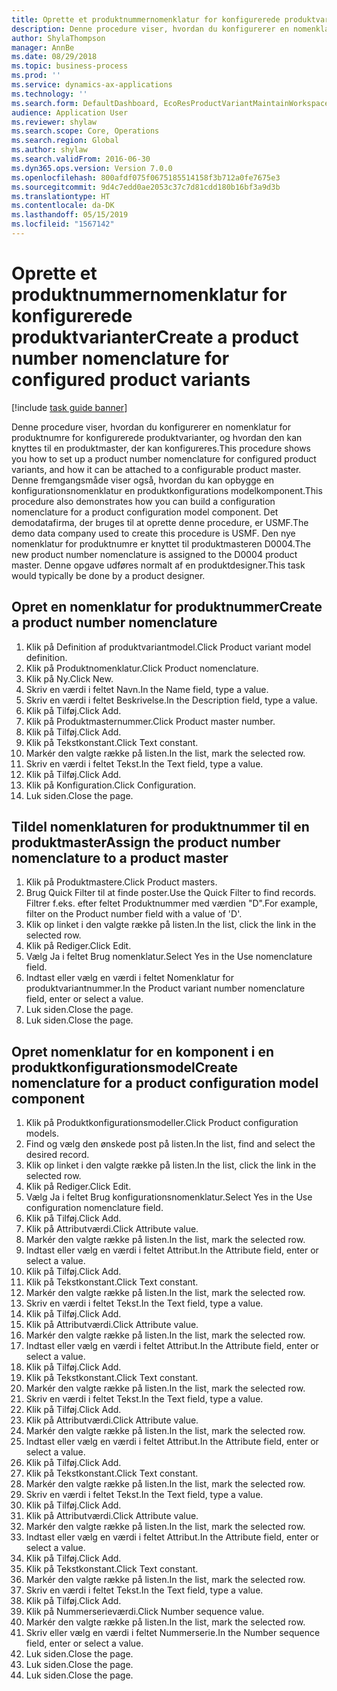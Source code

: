 ```yaml
---
title: Oprette et produktnummernomenklatur for konfigurerede produktvarianter
description: Denne procedure viser, hvordan du konfigurerer en nomenklatur for produktnumre for konfigurerede produktvarianter, og hvordan den kan knyttes til en produktmaster, der kan konfigureres.
author: ShylaThompson
manager: AnnBe
ms.date: 08/29/2018
ms.topic: business-process
ms.prod: ''
ms.service: dynamics-ax-applications
ms.technology: ''
ms.search.form: DefaultDashboard, EcoResProductVariantMaintainWorkspace, EcoResNomenclature, EcoResProductListPage, EcoResProductDetails, PCProductConfigurationModelListPage, PCProductConfigurationModelDetails
audience: Application User
ms.reviewer: shylaw
ms.search.scope: Core, Operations
ms.search.region: Global
ms.author: shylaw
ms.search.validFrom: 2016-06-30
ms.dyn365.ops.version: Version 7.0.0
ms.openlocfilehash: 800afdf075f0675185514158f3b712a0fe7675e3
ms.sourcegitcommit: 9d4c7edd0ae2053c37c7d81cdd180b16bf3a9d3b
ms.translationtype: HT
ms.contentlocale: da-DK
ms.lasthandoff: 05/15/2019
ms.locfileid: "1567142"
---
```

# <a name="create-a-product-number-nomenclature-for-configured-product-variants"></a><span data-ttu-id="922c5-103">Oprette et produktnummernomenklatur for konfigurerede produktvarianter</span><span class="sxs-lookup"><span data-stu-id="922c5-103">Create a product number nomenclature for configured product variants</span></span>

[!include [task guide banner](../../includes/task-guide-banner.md)]

<span data-ttu-id="922c5-104">Denne procedure viser, hvordan du konfigurerer en nomenklatur for produktnumre for konfigurerede produktvarianter, og hvordan den kan knyttes til en produktmaster, der kan konfigureres.</span><span class="sxs-lookup"><span data-stu-id="922c5-104">This procedure shows you how to set up a product number nomenclature for configured product variants, and how it can be attached to a configurable product master.</span></span> <span data-ttu-id="922c5-105">Denne fremgangsmåde viser også, hvordan du kan opbygge en konfigurationsnomenklatur en produktkonfigurations modelkomponent.</span><span class="sxs-lookup"><span data-stu-id="922c5-105">This procedure also demonstrates how you can build a configuration nomenclature for a product configuration model component.</span></span> <span data-ttu-id="922c5-106">Det demodatafirma, der bruges til at oprette denne procedure, er USMF.</span><span class="sxs-lookup"><span data-stu-id="922c5-106">The demo data company used to create this procedure is USMF.</span></span> <span data-ttu-id="922c5-107">Den nye nomenklatur for produktnumre er knyttet til produktmasteren D0004.</span><span class="sxs-lookup"><span data-stu-id="922c5-107">The new product number nomenclature is assigned to the D0004 product master.</span></span> <span data-ttu-id="922c5-108">Denne opgave udføres normalt af en produktdesigner.</span><span class="sxs-lookup"><span data-stu-id="922c5-108">This task would typically be done by a product designer.</span></span>


## <a name="create-a-product-number-nomenclature"></a><span data-ttu-id="922c5-109">Opret en nomenklatur for produktnummer</span><span class="sxs-lookup"><span data-stu-id="922c5-109">Create a product number nomenclature</span></span>
1. <span data-ttu-id="922c5-110">Klik på Definition af produktvariantmodel.</span><span class="sxs-lookup"><span data-stu-id="922c5-110">Click Product variant model definition.</span></span>
2. <span data-ttu-id="922c5-111">Klik på Produktnomenklatur.</span><span class="sxs-lookup"><span data-stu-id="922c5-111">Click Product nomenclature.</span></span>
3. <span data-ttu-id="922c5-112">Klik på Ny.</span><span class="sxs-lookup"><span data-stu-id="922c5-112">Click New.</span></span>
4. <span data-ttu-id="922c5-113">Skriv en værdi i feltet Navn.</span><span class="sxs-lookup"><span data-stu-id="922c5-113">In the Name field, type a value.</span></span>
5. <span data-ttu-id="922c5-114">Skriv en værdi i feltet Beskrivelse.</span><span class="sxs-lookup"><span data-stu-id="922c5-114">In the Description field, type a value.</span></span>
6. <span data-ttu-id="922c5-115">Klik på Tilføj.</span><span class="sxs-lookup"><span data-stu-id="922c5-115">Click Add.</span></span>
7. <span data-ttu-id="922c5-116">Klik på Produktmasternummer.</span><span class="sxs-lookup"><span data-stu-id="922c5-116">Click Product master number.</span></span>
8. <span data-ttu-id="922c5-117">Klik på Tilføj.</span><span class="sxs-lookup"><span data-stu-id="922c5-117">Click Add.</span></span>
9. <span data-ttu-id="922c5-118">Klik på Tekstkonstant.</span><span class="sxs-lookup"><span data-stu-id="922c5-118">Click Text constant.</span></span>
10. <span data-ttu-id="922c5-119">Markér den valgte række på listen.</span><span class="sxs-lookup"><span data-stu-id="922c5-119">In the list, mark the selected row.</span></span>
11. <span data-ttu-id="922c5-120">Skriv en værdi i feltet Tekst.</span><span class="sxs-lookup"><span data-stu-id="922c5-120">In the Text field, type a value.</span></span>
12. <span data-ttu-id="922c5-121">Klik på Tilføj.</span><span class="sxs-lookup"><span data-stu-id="922c5-121">Click Add.</span></span>
13. <span data-ttu-id="922c5-122">Klik på Konfiguration.</span><span class="sxs-lookup"><span data-stu-id="922c5-122">Click Configuration.</span></span>
14. <span data-ttu-id="922c5-123">Luk siden.</span><span class="sxs-lookup"><span data-stu-id="922c5-123">Close the page.</span></span>

## <a name="assign-the-product-number-nomenclature-to-a-product-master"></a><span data-ttu-id="922c5-124">Tildel nomenklaturen for produktnummer til en produktmaster</span><span class="sxs-lookup"><span data-stu-id="922c5-124">Assign the product number nomenclature to a product master</span></span>
1. <span data-ttu-id="922c5-125">Klik på Produktmastere.</span><span class="sxs-lookup"><span data-stu-id="922c5-125">Click Product masters.</span></span>
2. <span data-ttu-id="922c5-126">Brug Quick Filter til at finde poster.</span><span class="sxs-lookup"><span data-stu-id="922c5-126">Use the Quick Filter to find records.</span></span> <span data-ttu-id="922c5-127">Filtrer f.eks. efter feltet Produktnummer med værdien "D".</span><span class="sxs-lookup"><span data-stu-id="922c5-127">For example, filter on the Product number field with a value of 'D'.</span></span>
3. <span data-ttu-id="922c5-128">Klik op linket i den valgte række på listen.</span><span class="sxs-lookup"><span data-stu-id="922c5-128">In the list, click the link in the selected row.</span></span>
4. <span data-ttu-id="922c5-129">Klik på Rediger.</span><span class="sxs-lookup"><span data-stu-id="922c5-129">Click Edit.</span></span>
5. <span data-ttu-id="922c5-130">Vælg Ja i feltet Brug nomenklatur.</span><span class="sxs-lookup"><span data-stu-id="922c5-130">Select Yes in the Use nomenclature field.</span></span>
6. <span data-ttu-id="922c5-131">Indtast eller vælg en værdi i feltet Nomenklatur for produktvariantnummer.</span><span class="sxs-lookup"><span data-stu-id="922c5-131">In the Product variant number nomenclature field, enter or select a value.</span></span>
7. <span data-ttu-id="922c5-132">Luk siden.</span><span class="sxs-lookup"><span data-stu-id="922c5-132">Close the page.</span></span>
8. <span data-ttu-id="922c5-133">Luk siden.</span><span class="sxs-lookup"><span data-stu-id="922c5-133">Close the page.</span></span>

## <a name="create-nomenclature-for-a-product-configuration-model-component"></a><span data-ttu-id="922c5-134">Opret nomenklatur for en komponent i en produktkonfigurationsmodel</span><span class="sxs-lookup"><span data-stu-id="922c5-134">Create nomenclature for a product configuration model component</span></span>
1. <span data-ttu-id="922c5-135">Klik på Produktkonfigurationsmodeller.</span><span class="sxs-lookup"><span data-stu-id="922c5-135">Click Product configuration models.</span></span>
2. <span data-ttu-id="922c5-136">Find og vælg den ønskede post på listen.</span><span class="sxs-lookup"><span data-stu-id="922c5-136">In the list, find and select the desired record.</span></span>
3. <span data-ttu-id="922c5-137">Klik op linket i den valgte række på listen.</span><span class="sxs-lookup"><span data-stu-id="922c5-137">In the list, click the link in the selected row.</span></span>
4. <span data-ttu-id="922c5-138">Klik på Rediger.</span><span class="sxs-lookup"><span data-stu-id="922c5-138">Click Edit.</span></span>
5. <span data-ttu-id="922c5-139">Vælg Ja i feltet Brug konfigurationsnomenklatur.</span><span class="sxs-lookup"><span data-stu-id="922c5-139">Select Yes in the Use configuration nomenclature field.</span></span>
6. <span data-ttu-id="922c5-140">Klik på Tilføj.</span><span class="sxs-lookup"><span data-stu-id="922c5-140">Click Add.</span></span>
7. <span data-ttu-id="922c5-141">Klik på Attributværdi.</span><span class="sxs-lookup"><span data-stu-id="922c5-141">Click Attribute value.</span></span>
8. <span data-ttu-id="922c5-142">Markér den valgte række på listen.</span><span class="sxs-lookup"><span data-stu-id="922c5-142">In the list, mark the selected row.</span></span>
9. <span data-ttu-id="922c5-143">Indtast eller vælg en værdi i feltet Attribut.</span><span class="sxs-lookup"><span data-stu-id="922c5-143">In the Attribute field, enter or select a value.</span></span>
10. <span data-ttu-id="922c5-144">Klik på Tilføj.</span><span class="sxs-lookup"><span data-stu-id="922c5-144">Click Add.</span></span>
11. <span data-ttu-id="922c5-145">Klik på Tekstkonstant.</span><span class="sxs-lookup"><span data-stu-id="922c5-145">Click Text constant.</span></span>
12. <span data-ttu-id="922c5-146">Markér den valgte række på listen.</span><span class="sxs-lookup"><span data-stu-id="922c5-146">In the list, mark the selected row.</span></span>
13. <span data-ttu-id="922c5-147">Skriv en værdi i feltet Tekst.</span><span class="sxs-lookup"><span data-stu-id="922c5-147">In the Text field, type a value.</span></span>
14. <span data-ttu-id="922c5-148">Klik på Tilføj.</span><span class="sxs-lookup"><span data-stu-id="922c5-148">Click Add.</span></span>
15. <span data-ttu-id="922c5-149">Klik på Attributværdi.</span><span class="sxs-lookup"><span data-stu-id="922c5-149">Click Attribute value.</span></span>
16. <span data-ttu-id="922c5-150">Markér den valgte række på listen.</span><span class="sxs-lookup"><span data-stu-id="922c5-150">In the list, mark the selected row.</span></span>
17. <span data-ttu-id="922c5-151">Indtast eller vælg en værdi i feltet Attribut.</span><span class="sxs-lookup"><span data-stu-id="922c5-151">In the Attribute field, enter or select a value.</span></span>
18. <span data-ttu-id="922c5-152">Klik på Tilføj.</span><span class="sxs-lookup"><span data-stu-id="922c5-152">Click Add.</span></span>
19. <span data-ttu-id="922c5-153">Klik på Tekstkonstant.</span><span class="sxs-lookup"><span data-stu-id="922c5-153">Click Text constant.</span></span>
20. <span data-ttu-id="922c5-154">Markér den valgte række på listen.</span><span class="sxs-lookup"><span data-stu-id="922c5-154">In the list, mark the selected row.</span></span>
21. <span data-ttu-id="922c5-155">Skriv en værdi i feltet Tekst.</span><span class="sxs-lookup"><span data-stu-id="922c5-155">In the Text field, type a value.</span></span>
22. <span data-ttu-id="922c5-156">Klik på Tilføj.</span><span class="sxs-lookup"><span data-stu-id="922c5-156">Click Add.</span></span>
23. <span data-ttu-id="922c5-157">Klik på Attributværdi.</span><span class="sxs-lookup"><span data-stu-id="922c5-157">Click Attribute value.</span></span>
24. <span data-ttu-id="922c5-158">Markér den valgte række på listen.</span><span class="sxs-lookup"><span data-stu-id="922c5-158">In the list, mark the selected row.</span></span>
25. <span data-ttu-id="922c5-159">Indtast eller vælg en værdi i feltet Attribut.</span><span class="sxs-lookup"><span data-stu-id="922c5-159">In the Attribute field, enter or select a value.</span></span>
26. <span data-ttu-id="922c5-160">Klik på Tilføj.</span><span class="sxs-lookup"><span data-stu-id="922c5-160">Click Add.</span></span>
27. <span data-ttu-id="922c5-161">Klik på Tekstkonstant.</span><span class="sxs-lookup"><span data-stu-id="922c5-161">Click Text constant.</span></span>
28. <span data-ttu-id="922c5-162">Markér den valgte række på listen.</span><span class="sxs-lookup"><span data-stu-id="922c5-162">In the list, mark the selected row.</span></span>
29. <span data-ttu-id="922c5-163">Skriv en værdi i feltet Tekst.</span><span class="sxs-lookup"><span data-stu-id="922c5-163">In the Text field, type a value.</span></span>
30. <span data-ttu-id="922c5-164">Klik på Tilføj.</span><span class="sxs-lookup"><span data-stu-id="922c5-164">Click Add.</span></span>
31. <span data-ttu-id="922c5-165">Klik på Attributværdi.</span><span class="sxs-lookup"><span data-stu-id="922c5-165">Click Attribute value.</span></span>
32. <span data-ttu-id="922c5-166">Markér den valgte række på listen.</span><span class="sxs-lookup"><span data-stu-id="922c5-166">In the list, mark the selected row.</span></span>
33. <span data-ttu-id="922c5-167">Indtast eller vælg en værdi i feltet Attribut.</span><span class="sxs-lookup"><span data-stu-id="922c5-167">In the Attribute field, enter or select a value.</span></span>
34. <span data-ttu-id="922c5-168">Klik på Tilføj.</span><span class="sxs-lookup"><span data-stu-id="922c5-168">Click Add.</span></span>
35. <span data-ttu-id="922c5-169">Klik på Tekstkonstant.</span><span class="sxs-lookup"><span data-stu-id="922c5-169">Click Text constant.</span></span>
36. <span data-ttu-id="922c5-170">Markér den valgte række på listen.</span><span class="sxs-lookup"><span data-stu-id="922c5-170">In the list, mark the selected row.</span></span>
37. <span data-ttu-id="922c5-171">Skriv en værdi i feltet Tekst.</span><span class="sxs-lookup"><span data-stu-id="922c5-171">In the Text field, type a value.</span></span>
38. <span data-ttu-id="922c5-172">Klik på Tilføj.</span><span class="sxs-lookup"><span data-stu-id="922c5-172">Click Add.</span></span>
39. <span data-ttu-id="922c5-173">Klik på Nummerserieværdi.</span><span class="sxs-lookup"><span data-stu-id="922c5-173">Click Number sequence value.</span></span>
40. <span data-ttu-id="922c5-174">Markér den valgte række på listen.</span><span class="sxs-lookup"><span data-stu-id="922c5-174">In the list, mark the selected row.</span></span>
41. <span data-ttu-id="922c5-175">Skriv eller vælg en værdi i feltet Nummerserie.</span><span class="sxs-lookup"><span data-stu-id="922c5-175">In the Number sequence field, enter or select a value.</span></span>
42. <span data-ttu-id="922c5-176">Luk siden.</span><span class="sxs-lookup"><span data-stu-id="922c5-176">Close the page.</span></span>
43. <span data-ttu-id="922c5-177">Luk siden.</span><span class="sxs-lookup"><span data-stu-id="922c5-177">Close the page.</span></span>
44. <span data-ttu-id="922c5-178">Luk siden.</span><span class="sxs-lookup"><span data-stu-id="922c5-178">Close the page.</span></span>

